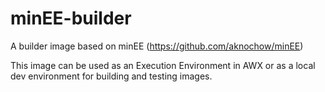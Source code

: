 # minEE-builder

A builder image based on minEE (https://github.com/aknochow/minEE)

This image can be used as an Execution Environment in AWX or as a local dev environment for building and testing images.
